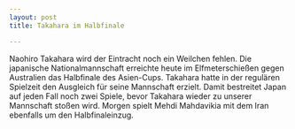 ```yaml
---
layout: post
title: Takahara im Halbfinale

---
```


Naohiro Takahara wird der Eintracht noch ein Weilchen fehlen. Die japanische Nationalmannschaft erreichte heute im Elfmeterschießen gegen Australien das Halbfinale des Asien-Cups. Takahara hatte in der regulären Spielzeit den Ausgleich für seine Mannschaft erzielt. Damit bestreitet Japan auf jeden Fall noch zwei Spiele, bevor Takahara wieder zu unserer Mannschaft stoßen wird. Morgen spielt Mehdi Mahdavikia mit dem Iran ebenfalls um den Halbfinaleinzug.



